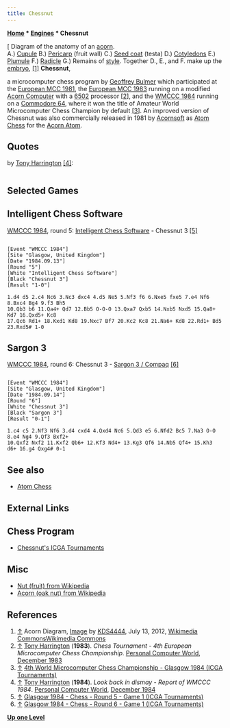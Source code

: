 ```yaml
---
title: Chessnut
---
```

**[Home](Home "Home") * [Engines](Engines "Engines") * Chessnut**

\[ Diagram of the anatomy of an [acorn](https://en.wikipedia.org/wiki/Acorn).\
A.) [Cupule](https://en.wikipedia.org/wiki/Calybium_and_cupule) B.) [Pericarp](https://en.wikipedia.org/wiki/Pericarp) (fruit wall) C.) [Seed coat](https://en.wikipedia.org/wiki/Seed#Seed_coat) (testa) D.) [Cotyledons](https://en.wikipedia.org/wiki/Cotyledon) E.) [Plumule](https://en.wikipedia.org/wiki/Plumule) F.) [Radicle](https://en.wikipedia.org/wiki/Radicle) G.) Remains of [style](https://en.wikipedia.org/wiki/Gynoecium). Together D., E., and F. make up the [embryo](https://en.wikipedia.org/wiki/Embryo), <a id="cite-note-1" href="#cite-ref-1">[1]</a>
**Chessnut**,

a microcomputer chess program by [Geoffrey Bulmer](Geoffrey_Bulmer "Geoffrey Bulmer") which participated at the [European MCC 1981](European_MCC_1981 "European MCC 1981"),
the [European MCC 1983](European_MCC_1983 "European MCC 1983") running on a modified [Acorn Computer](Acorn_Atom "Acorn Atom") with a [6502](6502 "6502") processor <a id="cite-note-2" href="#cite-ref-2">[2]</a>,
and the [WMCCC 1984](WMCCC_1984 "WMCCC 1984") running on a [Commodore 64](Commodore_64 "Commodore 64"), where it won the title of Amateur World Microcomputer Chess Champion by default <a id="cite-note-3" href="#cite-ref-3">[3]</a>.
An improved version of Chessnut was also commercially released in 1981 by [Acornsoft](https://en.wikipedia.org/wiki/Acornsoft) as [Atom Chess](Atom_Chess "Atom Chess") for the [Acorn Atom](Acorn_Atom "Acorn Atom").

## Quotes

by [Tony Harrington](Tony_Harrington "Tony Harrington") <a id="cite-note-4" href="#cite-ref-4">[4]</a>:

```C++There was the solitary amateur entry, [Geoff Bulmer's](Geoffrey_Bulmer "Geoffrey Bulmer") 'Chessnut', a plucky little program running on a [Commodore 64](Commodore_64 "Commodore 64") and guaranteed of the best amateur trophy even of it didn't won a game (it didn't). 

```

## Selected Games

## Intelligent Chess Software

[WMCCC 1984](WMCCC_1984 "WMCCC 1984"), round 5: [Intelligent Chess Software](Intelligent_Chess_Software "Intelligent Chess Software") - Chessnut 3 <a id="cite-note-5" href="#cite-ref-5">[5]</a>

```

[Event "WMCCC 1984"]
[Site "Glasgow, United Kingdom"]
[Date "1984.09.13"]
[Round "5"]
[White "Intelligent Chess Software"]
[Black "Chessnut 3"]
[Result "1-0"]

1.d4 d5 2.c4 Nc6 3.Nc3 dxc4 4.d5 Ne5 5.Nf3 f6 6.Nxe5 fxe5 7.e4 Nf6 8.Bxc4 Bg4 9.f3 Bh5 
10.Qb3 b6 11.Qa4+ Qd7 12.Bb5 O-O-O 13.Qxa7 Qxb5 14.Nxb5 Nxd5 15.Qa8+ Kd7 16.Qxd5+ Kc8 
17.Qc6 Rd1+ 18.Kxd1 Kd8 19.Nxc7 Bf7 20.Kc2 Kc8 21.Na6+ Kd8 22.Rd1+ Bd5 23.Rxd5# 1-0 

```

## Sargon 3

[WMCCC 1984](WMCCC_1984 "WMCCC 1984"), round 6: Chessnut 3 - [Sargon 3 / Compaq](Sargon "Sargon") <a id="cite-note-6" href="#cite-ref-6">[6]</a>

```

[Event "WMCCC 1984"]
[Site "Glasgow, United Kingdom"]
[Date "1984.09.14"]
[Round "6"]
[White "Chessnut 3"]
[Black "Sargon 3"]
[Result "0-1"]

1.c4 c5 2.Nf3 Nf6 3.d4 cxd4 4.Qxd4 Nc6 5.Qd3 e5 6.Nfd2 Bc5 7.Na3 O-O 8.e4 Ng4 9.Qf3 Bxf2+ 
10.Qxf2 Nxf2 11.Kxf2 Qb6+ 12.Kf3 Nd4+ 13.Kg3 Qf6 14.Nb5 Qf4+ 15.Kh3 d6+ 16.g4 Qxg4# 0-1 

```

## See also

- [Atom Chess](Atom_Chess "Atom Chess")

## External Links

## Chess Program

- [Chessnut's ICGA Tournaments](https://www.game-ai-forum.org/icga-tournaments/program.php?id=490)

## Misc

- [Nut (fruit) from Wikipedia](<https://en.wikipedia.org/wiki/Nut_(fruit)>)
- [Acorn (oak nut) from Wikipedia](https://en.wikipedia.org/wiki/Acorn)

## References

1. <a id="cite-ref-1" href="#cite-note-1">↑</a> Acorn Diagram, [Image](https://commons.wikimedia.org/wiki/File:Acorn_diagram.jpg) by [KDS4444](https://commons.wikimedia.org/wiki/User:KDS4444), July 13, 2012, [Wikimedia CommonsWikimedia Commons](https://en.wikipedia.org/wiki/Wikimedia_Commons)
1. <a id="cite-ref-2" href="#cite-note-2">↑</a> [Tony Harrington](Tony_Harrington "Tony Harrington") (**1983**). *Chess Tournament - 4th European Microcomputer Chess Championship*. [Personal Computer World](Personal_Computer_World "Personal Computer World"), [December 1983](http://www.chesscomputeruk.com/html/publication_archive_1983.html)
1. <a id="cite-ref-3" href="#cite-note-3">↑</a> [4th World Microcomputer Chess Championship - Glasgow 1984 (ICGA Tournaments)](https://www.game-ai-forum.org/icga-tournaments/tournament.php?id=64)
1. <a id="cite-ref-4" href="#cite-note-4">↑</a> [Tony Harrington](Tony_Harrington "Tony Harrington") (**1984**). *Look back in dismay - Report of WMCCC 1984*. [Personal Computer World](Personal_Computer_World "Personal Computer World"), [December 1984](http://www.chesscomputeruk.com/html/publication_archive_1984.html)
1. <a id="cite-ref-5" href="#cite-note-5">↑</a> [Glasgow 1984 - Chess - Round 5 - Game 1 (ICGA Tournaments)](https://www.game-ai-forum.org/icga-tournaments/round.php?tournament=64&round=5&id=1)
1. <a id="cite-ref-6" href="#cite-note-6">↑</a> [Glasgow 1984 - Chess - Round 6 - Game 1 (ICGA Tournaments)](https://www.game-ai-forum.org/icga-tournaments/round.php?tournament=64&round=6&id=1)

**[Up one Level](Engines "Engines")**

